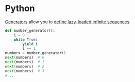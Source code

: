 # Python

[Generators](https://wiki.python.org/moin/Generators) allow you to [define lazy-loaded infinite sequences](https://medium.com/@dawranliou/lazy-codes-infinite-sequences-in-python-and-clojure-80bba720b3a3):

```python
def number_generator():
    i = 0
    while True:
        yield i
        i += 1
numbers = number_generator()
next(numbers)  # 0
next(numbers)  # 1
next(numbers)  # 2
next(numbers)  # 3
#...
```

